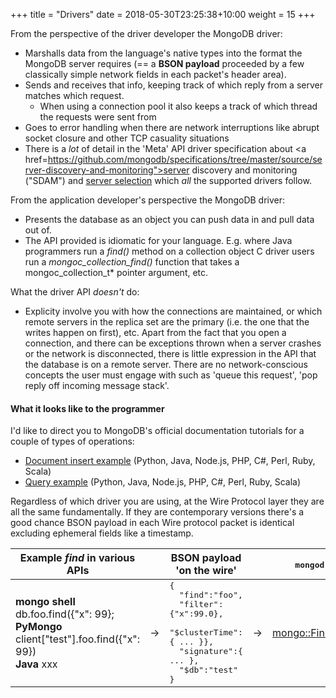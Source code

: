 +++
title = "Drivers"
date =  2018-05-30T23:25:38+10:00
weight = 15
+++

From the perspective of the driver developer the MongoDB driver:

- Marshalls data from the language's native types into the format the MongoDB server requires (== a **BSON payload** proceeded by a few classically simple network fields in each packet's header area).
- Sends and receives that info, keeping track of which reply from a server matches which request.
  - When using a connection pool it also keeps a track of which thread the requests were sent from
- Goes to error handling when there are network interruptions like abrupt socket closure and other TCP casuality situations
- There is a _lot_ of detail in the 'Meta' API driver specification about <a href=https://github.com/mongodb/specifications/tree/master/source/server-discovery-and-monitoring">server discovery and monitoring</a> ("SDAM") and <a href="https://github.com/mongodb/specifications/tree/master/source/server-selection">server selection</a> which _all_ the supported drivers follow. 

From the application developer's perspective the MongoDB driver:

- Presents the database as an object you can push data in and pull data out of.
- The API provided is idiomatic for your language. E.g. where Java programmers run a _find()_ method on a collection object C driver users run a _mongoc\_collection\_find()_ function that takes a mongoc_collection_t\* pointer argument, etc.

What the driver API _doesn't_ do:

- Explicity involve you with how the connections are maintained, or which remote servers in the replica set are the primary (i.e. the one that the writes happen on first), etc. Apart from the fact that you open a connection, and there can be exceptions thrown when a server crashes or the network is disconnected, there is little expression in the API that the database is on a remote server.
There are no network-conscious concepts the user must engage with such as 'queue this request', 'pop reply off incoming message stack'.

#### What it looks like to the programmer

I'd like to direct you to MongoDB's official documentation tutorials for a couple of types of operations:

- <a href="https://docs.mongodb.com/manual/tutorial/insert-documents/">Document insert example</a> (Python, Java, Node.js, PHP, C#, Perl, Ruby, Scala)
- <a href="https://docs.mongodb.com/manual/tutorial/query-documents/">Query example</a> (Python, Java, Node.js, PHP, C#, Perl, Ruby, Scala)

Regardless of which driver you are using, at the Wire Protocol layer they are all the same fundamentally. If they are contemporary versions there's a good chance BSON payload in each Wire protocol packet is identical excluding ephemeral fields like a timestamp.

Example _find_ in various APIs |     | BSON payload 'on the wire' |     | <tt>mongod</tt> code
------------------------------ | --- | -------------------------- | --- | ----------------
**mongo shell** db.foo.find({"x": 99};<br>**PyMongo** client["test"].foo.find({"x": 99})<br>**Java** xxx | → | <tt>\{<br>&nbsp; "find":"foo",<br>&nbsp; "filter":\{"x":99.0\},<br>&nbsp; "$clusterTime":\{ ... }\},<br>&nbsp; "signature":\{ ... \},<br>&nbsp; "$db":"test"<br>\}</tt> | → | <a href="https://github.com/mongodb/mongo/blob/v3.6/src/mongo/db/commands/find_cmd.cpp">mongo::FindCmd::run</a>


